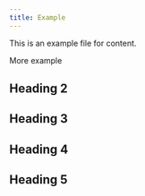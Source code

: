 ```yaml
---
title: Example
---
```


This is an example file for content.

More example

## Heading 2

## Heading 3

## Heading 4

## Heading 5